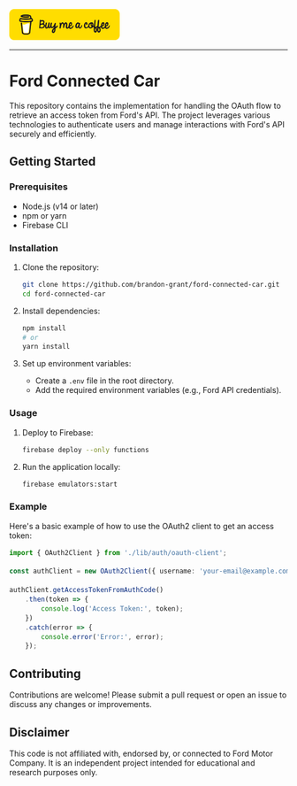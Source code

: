 <a href="https://www.buymeacoffee.com/brandong">
  <img src="https://github.com/brandon-grant/brandon-grant/blob/243524fee028be9f7adbc8c49534e07e7c17c1d7/bmc-button.png" alt="Buy Me a Coffee" width="200" />
</a>

---

# Ford Connected Car

This repository contains the implementation for handling the OAuth flow to retrieve an access token from Ford's API. The project leverages various technologies to authenticate users and manage interactions with Ford's API securely and efficiently.

## Getting Started

### Prerequisites

- Node.js (v14 or later)
- npm or yarn
- Firebase CLI

### Installation

1. Clone the repository:
    ```bash
    git clone https://github.com/brandon-grant/ford-connected-car.git
    cd ford-connected-car
    ```

2. Install dependencies:
    ```bash
    npm install
    # or
    yarn install
    ```

3. Set up environment variables:
    - Create a `.env` file in the root directory.
    - Add the required environment variables (e.g., Ford API credentials).

### Usage

1. Deploy to Firebase:
    ```bash
    firebase deploy --only functions
    ```

2. Run the application locally:
    ```bash
    firebase emulators:start
    ```

### Example

Here's a basic example of how to use the OAuth2 client to get an access token:

```typescript
import { OAuth2Client } from './lib/auth/oauth-client';

const authClient = new OAuth2Client({ username: 'your-email@example.com', password: 'your-password' });

authClient.getAccessTokenFromAuthCode()
    .then(token => {
        console.log('Access Token:', token);
    })
    .catch(error => {
        console.error('Error:', error);
    });

```

## Contributing
Contributions are welcome! Please submit a pull request or open an issue to discuss any changes or improvements.

## Disclaimer

This code is not affiliated with, endorsed by, or connected to Ford Motor Company. It is an independent project intended for educational and research purposes only.
